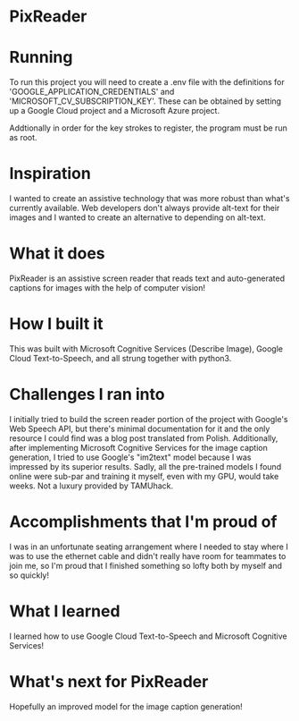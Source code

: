 # PixReader

# Running
To run this project you will need to create a .env file with the definitions for 'GOOGLE_APPLICATION_CREDENTIALS' and 'MICROSOFT_CV_SUBSCRIPTION_KEY'.
These can be obtained by setting up a Google Cloud project and a Microsoft Azure project.

Addtionally in order for the key strokes to register, the program must be run as root.

# Inspiration
I wanted to create an assistive technology that was more robust than what's currently available. Web developers don't always provide alt-text for their images and I wanted to create an alternative to depending on alt-text.

# What it does
PixReader is an assistive screen reader that reads text and auto-generated captions for images with the help of computer vision!

# How I built it
This was built with Microsoft Cognitive Services (Describe Image), Google Cloud Text-to-Speech, and all strung together with python3.

# Challenges I ran into
I initially tried to build the screen reader portion of the project with Google's Web Speech API, but there's minimal documentation for it and the only resource I could find was a blog post translated from Polish. Additionally, after implementing Microsoft Cognitive Services for the image caption generation, I tried to use Google's "im2text" model because I was impressed by its superior results. Sadly, all the pre-trained models I found online were sub-par and training it myself, even with my GPU, would take weeks. Not a luxury provided by TAMUhack.

# Accomplishments that I'm proud of
I was in an unfortunate seating arrangement where I needed to stay where I was to use the ethernet cable and didn't really have room for teammates to join me, so I'm proud that I finished something so lofty both by myself and so quickly!

# What I learned
I learned how to use Google Cloud Text-to-Speech and Microsoft Cognitive Services!

# What's next for PixReader
Hopefully an improved model for the image caption generation!
